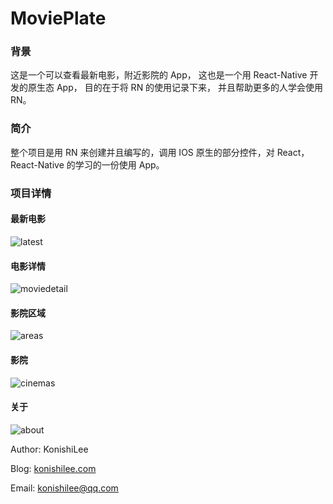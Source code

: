 # MoviePlate

### 背景

这是一个可以查看最新电影，附近影院的 App，
这也是一个用 React-Native 开发的原生态 App，
目的在于将 RN 的使用记录下来，
并且帮助更多的人学会使用 RN。

### 简介

整个项目是用 RN 来创建并且编写的，调用 IOS 原生的部分控件，对 React，React-Native 的学习的一份使用 App。

### 项目详情

####  最新电影

![latest](http://konishilee.oss-cn-hangzhou.aliyuncs.com/latest.png)

####  电影详情

![moviedetail](http://konishilee.oss-cn-hangzhou.aliyuncs.com/moviedetail.png)

####  影院区域

![areas](http://konishilee.oss-cn-hangzhou.aliyuncs.com/areas.png)

####  影院

![cinemas](http://konishilee.oss-cn-hangzhou.aliyuncs.com/cinemas.png)

####  关于

![about](http://konishilee.oss-cn-hangzhou.aliyuncs.com/about.png)


Author: KonishiLee

Blog: [konishilee.com](https://konishilee.com)

Email: konishilee@qq.com
